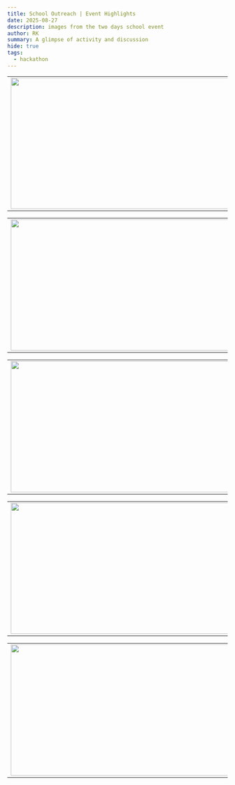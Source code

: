 ```yaml
---
title: School Outreach | Event Highlights
date: 2025-08-27
description: images from the two days school event 
author: RK
summary: A glimpse of activity and discussion 
hide: true
tags:
  - hackathon
---
```


<table>
<tr>
<td><img src='{{ "/static/img/events_all/school_E2.jpg" | url }}' width="500" height="300"></td>
<td><img src='{{ "/static/img/events_all/school_E3.jpg" | url }}' width="500" height="300"></td>
</tr>   
</table>

<table>
<tr>
<td><img src='{{ "/static/img/events_all/school_E5.jpg" | url }}' width="500" height="300"></td>
<td><img src='{{ "/static/img/events_all/school_E6.jpg" | url }}' width="500" height="300"></td>
</tr>   
</table>

<table>
<tr>
<td><img src='{{ "/static/img/events_all/school_E11.jpg" | url }}' width="500" height="300"></td>
<td><img src='{{ "/static/img/events_all/school_E15.jpg" | url }}' width="500" height="300"></td>
</tr>   
</table>

<table>
<tr>
<td><img src='{{ "/static/img/events_all/school_E13.jpg" | url }}' width="500" height="300"></td>
<td><img src='{{ "/static/img/events_all/school_E17.jpg" | url }}' width="500" height="300"></td>
</tr>   
</table>

<table>
<tr>
<td><img src='{{ "/static/img/events_all/school_E14.jpg" | url }}' width="500" height="300"></td>
<td><img src='{{ "/static/img/events_all/school_E18.jpg" | url }}' width="500" height="300"></td>
</tr>   
</table>

